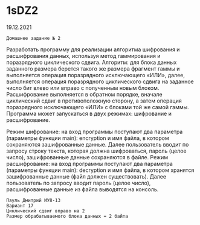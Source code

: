 # 1sDZ2
19.12.2021

    Домашнее задание № 2
 Разработать программу для реализации алгоритма
шифрования и расшифрования данных, используя метод
гаммирования и поразрядного циклического сдвига. Алгоритм: для
блока данных заданного размера берется такого же размера
фрагмент гаммы и выполняется операция поразрядного
исключающего «ИЛИ», далее, выполняется операция поразрядного
циклического сдвига на заданное число бит влево или вправо с
полученным новым блоком. Расшифрование выполняется в
обратном порядке, вначале циклический сдвиг в противоположную
сторону, а затем операция поразрядного исключающего «ИЛИ» с
блоками той же самой гаммы.
Программа может запускаться в двух режимах: шифрование и
расшифрование.

Режим шифрование: на вход программы поступают два
параметра (параметры функции main): encryption и имя файла, в
котором сохраняются зашифрованные данные. Далее пользователь
вводит по запросу строку текста, которая должна шифроваться,
пароль (целое число), зашифрованные данные сохраняются в файле.
Режим расшифрование: на вход программы поступают два
параметра (параметры функции main): decryption и имя файла, в
котором хранятся зашифрованные данные (файл должен
существовать). Далее пользователь по запросу вводит пароль (целое
число), расшифрованные данные из файла выводятся на консоль.

	Пауль Дмитрий ИУ8-13
	Вариант 17
	Циклический сдвиг вправо на 2
	Размер обрабатываемого блока данных = 2 байта

